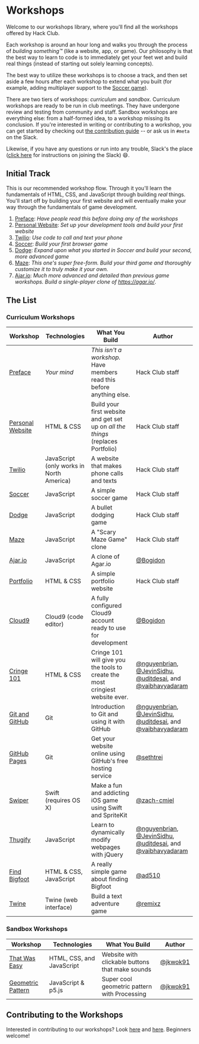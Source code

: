 # Workshops

Welcome to our workshops library, where you'll find all the workshops offered by Hack Club.

Each workshop is around an hour long and walks you through the process of _building something™_ (like a website, app, or game). Our philosophy is that the best way to learn to code is to immediately get your feet wet and build real things (instead of starting out solely learning concepts).

The best way to utilize these workshops is to choose a track, and then set aside a few hours after each workshop to extend what you built (for example, adding multiplayer support to the [Soccer game](soccer/README.md)).

There are two tiers of workshops: _curriculum_ and _sandbox_. Curriculum workshops are ready to be run in club meetings. They have undergone review and testing from community and staff. Sandbox workshops are everything else: from a half-formed idea, to a workshop missing its conclusion. If you're interested in writing or contributing to a workshop, you can get started by checking out [the contribution guide](CONTRIBUTING.md) -- or ask us in `#meta` on the Slack.

Likewise, if you have any questions or run into any trouble, Slack's the place ([click here](../SLACK.md) for instructions on joining the Slack) :smile:.

## Initial Track

This is our recommended workshop flow. Through it you'll learn the fundamentals of HTML, CSS, and JavaScript through building _real_ things. You'll start off by building your first website and will eventually make your way through the fundamentals of game development.

1. [Preface][preface]: _Have people read this before doing any of the workshops_
2. [Personal Website][personal_website]: _Set up your development tools and build your first website_
3. [Twilio][twilio]: _Use code to call and text your phone_
4. [Soccer][soccer]: _Build your first browser game_
5. [Dodge][dodge]: _Expand upon what you started in Soccer and build your second, more advanced game_
6. [Maze][maze]: _This one's super free-form. Build your third game and thoroughly customize it to truly make it your own._
7. [Ajar.io][ajar]: _Much more advanced and detailed than previous game workshops. Build a single-player clone of https://agar.io/_.

## The List

### Curriculum Workshops

| Workshop                                   | Technologies                             | What You Build                                                                   | Author                                                                                                                 |
| ------------------------------------------ | ---------------------------------------- | -------------------------------------------------------------------------------- | ---------------------------------------------------------------------------------------------------------------------- |
| [Preface][preface]                         | _Your mind_                              | _This isn't a workshop._ Have members read this before anything else.            | Hack Club staff                                                                                                        |
| [Personal Website][personal_website]       | HTML & CSS                               | Build your first website and get set up on _all the things_ (replaces Portfolio) | Hack Club staff                                                                                                        |
| [Twilio][twilio]                           | JavaScript (only works in North America) | A website that makes phone calls and texts                                       | Hack Club staff                                                                                                        |
| [Soccer][soccer]                           | JavaScript                               | A simple  soccer game                                                            | Hack Club staff                                                                                                        |
| [Dodge][dodge]                             | JavaScript                               | A bullet dodging game                                                            | Hack Club staff                                                                                                        |
| [Maze][maze]                               | JavaScript                               | A "Scary Maze Game" clone                                                        | Hack Club staff                                                                                                        |
| [Ajar.io][ajar]                            | JavaScript                               | A clone of Agar.io                                                               | [@Bogidon][Bogidon]                                                                                                    |
| [Portfolio](portfolio/README.md)           | HTML & CSS                               | A simple portfolio website                                                       | Hack Club staff                                                                                                        |
| [Cloud9](cloud9/README.md)                 | Cloud9 (code editor)                     | A fully configured Cloud9 account ready to use for development                   | [@Bogidon][Bogidon]                                                                                                    |
| [Cringe 101](cringe_101/README.md)         | HTML & CSS                               | Cringe 101 will give you the tools to create the most cringiest website ever.    | [@nguyenbrian][nguyenbrian], [@JevinSidhu][JevinSidhu], [@uditdesai][uditdesai], and [@vaibhavyadaram][vaibhavyadaram] |
| [Git and GitHub](git_and_github/README.md) | Git                                      | Introduction to Git and using it with GitHub                                     | [@nguyenbrian][nguyenbrian], [@JevinSidhu][JevinSidhu], [@uditdesai][uditdesai], and [@vaibhavyadaram][vaibhavyadaram] |
| [GitHub Pages](github_pages/README.md)     | Git                                      | Get your website online using GitHub's free hosting service                      | [@sethtrei][sethtrei]                                                                                                  |
| [Swiper](swiper/README.md)                 | Swift (requires OS X)                    | Make a fun and addicting iOS game using Swift and SpriteKit                      | [@zach-cmiel][zachcmiel]                                                                                               |
| [Thugify](thugify/README.md)               | JavaScript                               | Learn to dynamically modify webpages with jQuery                                 | [@nguyenbrian][nguyenbrian], [@JevinSidhu][JevinSidhu], [@uditdesai][uditdesai], and [@vaibhavyadaram][vaibhavyadaram] |
| [Find Bigfoot](find_bigfoot/README.md)     | HTML & CSS, JavaScript                   | A really simple game about finding Bigfoot                                       | [@ad510][ad510]                                                                                                        |
| [Twine](twine/README.md)                   | Twine (web interface)                    | Build a text adventure game                                                      | [@remixz][remixz]                                                                                                      |

[Bogidon]: https://github.com/Bogidon
[nguyenbrian]: https://github.com/nguyenbrian
[JevinSidhu]: https://github.com/JevinSidhu
[uditdesai]: https://github.com/uditdesai
[vaibhavyadaram]: https://github.com/vaibhavyadaram
[sethtrei]: https://github.com/sethtrei
[zachcmiel]: https://github.com/zach-cmiel
[ad510]: https://github.com/ad510
[remixz]: https://github.com/remixz

### Sandbox Workshops

| Workshop                                         | Technologies              | What You Build                                  | Author              |
| ------------------------------------------------ | ------------------------- | ----------------------------------------------- | ------------------- |
| [That Was Easy](that_was_easy/README.md)               | HTML, CSS, and JavaScript | Website with clickable buttons that make sounds | [@jkwok91][jkwok91] |
| [Geometric Pattern](geometric_pattern/README.md) | JavaScript & p5.js        | Super cool geometric pattern with Processing    | [@jkwok91][jkwok91] |

[jkwok91]: https://github.com/jkwok91

## Contributing to the Workshops

Interested in contributing to our workshops? Look [here](GUIDELINES.md) and [here](CONTRIBUTING.md). Beginners welcome!

[preface]: PREFACE.md
[personal_website]: personal_website/README.md
[twilio]: twilio/README.md
[soccer]: soccer/README.md
[dodge]: dodge/README.md
[maze]: maze/README.md
[ajar]: ajar/README.md
